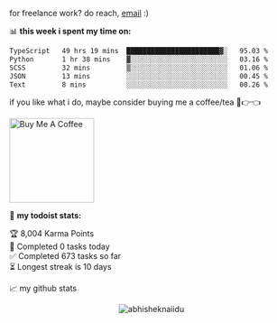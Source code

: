for freelance work? do reach, [email](mailto:abhishknads.work@gmail.com) :)

📊 **this week i spent my time on:**
<!--START_SECTION:waka-->

```txt
TypeScript   49 hrs 19 mins  ███████████████████████▓░   95.03 %
Python       1 hr 38 mins    ▓░░░░░░░░░░░░░░░░░░░░░░░░   03.16 %
SCSS         32 mins         ▒░░░░░░░░░░░░░░░░░░░░░░░░   01.06 %
JSON         13 mins         ░░░░░░░░░░░░░░░░░░░░░░░░░   00.45 %
Text         8 mins          ░░░░░░░░░░░░░░░░░░░░░░░░░   00.26 %
```

<!--END_SECTION:waka-->

if you like what i do, maybe consider buying me a coffee/tea 🥺👉👈

<a href="https://www.buymeacoffee.com/abhisheknaiidu" target="_blank"><img src="https://cdn.buymeacoffee.com/buttons/v2/default-red.png" alt="Buy Me A Coffee" width="150" ></a>

🚧 **my todoist stats:**
<!-- TODO-IST:START -->
🏆  8,004 Karma Points           
🌸  Completed 0 tasks today           
✅  Completed 673 tasks so far           
⏳  Longest streak is 10 days
<!-- TODO-IST:END -->


📈 my github stats

<p align="center"> <img src="https://github-readme-stats.vercel.app/api?username=abhisheknaiidu&show_icons=true&theme=gotham" alt="abhisheknaiidu" />




